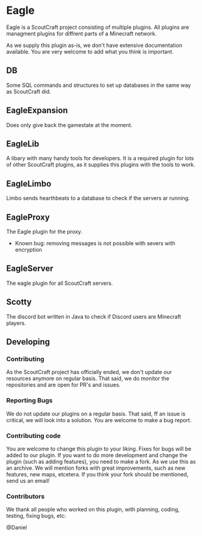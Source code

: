 # Eagle
Eagle is a ScoutCraft project consisting of multiple plugins. All plugins are managment plugins for diffrent parts of a Minecraft network.

As we supply this plugin as-is, we don't have extensive documentation available. You are very welcome to add what you think is important.

## DB
Some SQL commands and structures to set up databases in the same way as ScoutCraft did.

## EagleExpansion
Does only give back the gamestate at the moment.

## EagleLib
A libary with many handy tools for developers. It is a required plugin for lots of other ScoutCraft plugins, as it supplies this plugins with the tools to work.

## EagleLimbo
Limbo sends hearthbeats to a database to check if the servers ar running.

## EagleProxy
The Eagle plugin for the proxy.

- Known bug: removing messages is not possible with severs with encryption

## EagleServer
The eagle plugin for all ScoutCraft servers.

## Scotty
The discord bot written in Java to check if Discord users are Minecraft players.

## Developing
### Contributing
As the ScoutCraft project has officially ended, we don't update our resources anymore on regular basis. That said, we do monitor the repositories and are open for PR's and issues.

### Reporting Bugs
We do not update our plugins on a regular basis. That said, ff an issue is critical, we will look into a solution. You are welcome to make a bug report.

### Contributing code
You are welcome to change this plugin to your liking. Fixes for bugs will be added to our plugin. If you want to do more development and change the plugin (such as adding features), you need to make a fork. As we use this as an archive. We will mention forks with great improvements, such as new features, new maps, etcetera. If you think your fork should be mentioned, send us an email!

### Contributors
We thank all people who worked on this plugin, with planning, coding, testing, fixing bugs, etc:

@Daniel